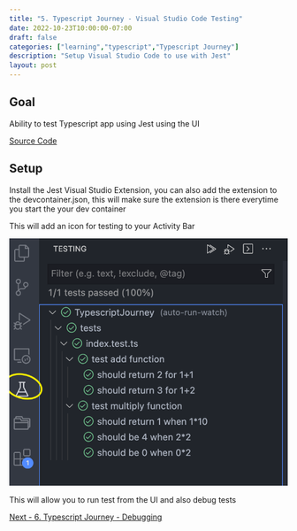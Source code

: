 ```yaml
---
title: "5. Typescript Journey - Visual Studio Code Testing"
date: 2022-10-23T10:00:00-07:00
draft: false
categories: ["learning","typescript","Typescript Journey"]
description: "Setup Visual Studio Code to use with Jest"
layout: post
---
```

## Goal

Ability to test Typescript app using Jest using the UI

[Source Code](https://github.com/two4suited/TypescriptJourney/tree/vscode)

## Setup

Install the Jest Visual Studio Extension, you can also add the extension to the devcontainer.json, this will make sure the extension is there everytime you start the your dev container

This will add an icon for testing to your Activity Bar

![](/static/images/posts/vscodetest.png)

This will allow you to run test from the UI and also debug tests

[Next - 6. Typescript Journey - Debugging](https://brianpsheridan.com/learning/typescript/typescript%20journey/2022/10/24/tsjourney_debugging.html)

